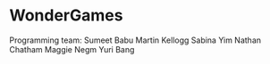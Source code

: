 # WonderGames
Programming team:
Sumeet Babu
Martin Kellogg
Sabina Yim
Nathan Chatham
Maggie Negm
Yuri Bang

